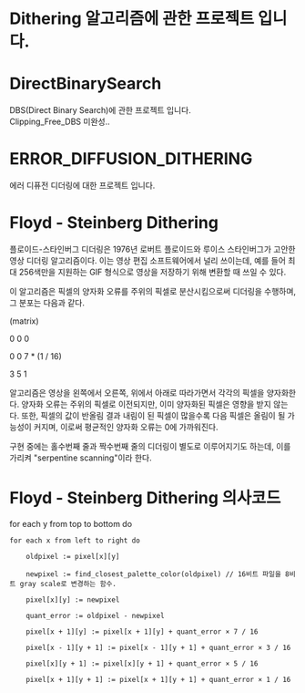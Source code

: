 # Dithering 알고리즘에 관한 프로젝트 입니다.

# DirectBinarySearch
DBS(Direct Binary Search)에 관한 프로젝트 입니다.  
Clipping_Free_DBS 미완성..  
#  

# ERROR_DIFFUSION_DITHERING
에러 디퓨전 디더링에 대한 프로젝트 입니다.

# Floyd - Steinberg Dithering
플로이드-스타인버그 디더링은 1976년 로버트 플로이드와 루이스 스타인버그가 고안한 영상 디더링 알고리즘이다. 이는 영상 편집 소프트웨어에서 널리 쓰이는데, 예를 들어 최대 256색만을 지원하는 GIF 형식으로 영상을 저장하기 위해 변환할 때 쓰일 수 있다.

이 알고리즘은 픽셀의 양자화 오류를 주위의 픽셀로 분산시킴으로써 디더링을 수행하며, 그 분포는 다음과 같다.

   (matrix)

  0    0    0
 
  0    0    7   *  (1 / 16)
 
  3    5    1

알고리즘은 영상을 왼쪽에서 오른쪽, 위에서 아래로 따라가면서 각각의 픽셀을 양자화한다. 양자화 오류는 주위의 픽셀로 이전되지만, 이미 양자화된 픽셀은 영향을 받지 않는다. 또한, 픽셀의 값이 반올림 결과 내림이 된 픽셀이 많을수록 다음 픽셀은 올림이 될 가능성이 커지며, 이로써 평균적인 양자화 오류는 0에 가까워진다.

구현 중에는 홀수번째 줄과 짝수번째 줄의 디더링이 별도로 이루어지기도 하는데, 이를 가리켜 "serpentine scanning"이라 한다.

# Floyd - Steinberg Dithering 의사코드
for each y from top to bottom do

    for each x from left to right do

        oldpixel := pixel[x][y]

        newpixel := find_closest_palette_color(oldpixel) // 16비트 파일을 8비트 gray scale로 변경하는 함수.

        pixel[x][y] := newpixel

        quant_error := oldpixel - newpixel

        pixel[x + 1][y] := pixel[x + 1][y] + quant_error × 7 / 16

        pixel[x - 1][y + 1] := pixel[x - 1][y + 1] + quant_error × 3 / 16

        pixel[x][y + 1] := pixel[x][y + 1] + quant_error × 5 / 16

        pixel[x + 1][y + 1] := pixel[x + 1][y + 1] + quant_error × 1 / 16
